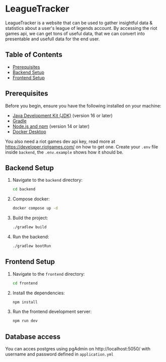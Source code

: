 # LeagueTracker

LeagueTracker is a website that can be used to gather insightful data & statistics about a user's league of legends account. By accessing the riot games api, we can get tons of useful data, that we can convert into presentable and usefull data for the end user.

## Table of Contents

- [Prerequisites](#prerequisites)
- [Backend Setup](#backend-setup)
- [Frontend Setup](#frontend-setup)

## Prerequisites

Before you begin, ensure you have the following installed on your machine:

- [Java Development Kit (JDK)](https://www.oracle.com/java/technologies/javase-jdk11-downloads.html) (version 16 or later)
- [Gradle](https://gradle.org/install/)
- [Node.js and npm](https://nodejs.org/) (version 14 or later)
- [Docker Desktop]()

You also need a riot games dev api key, read more at https://developer.riotgames.com/ on how to get one.
Create your `.env` file inside `backend`, the `.env.example` shows how it should be.

## Backend Setup

1. Navigate to the `backend` directory:

   ```bash
   cd backend
   ```

2. Compose docker:

   ```bash
   docker compose up -d
   ```

3. Build the project:

   ```bash
   ./gradlew build
   ```

4. Run the backend:
   ```bash
   ./gradlew bootRun
   ```

## Frontend Setup

1. Navigate to the `frontend` directory:

   ```bash
   cd frontend
   ```

2. Install the dependencies:

   ```bash
   npm install
   ```

3. Run the frontend development server:
   ```bash
   npm run dev
   ```

## Database access

You can acces postgres using pgAdmin on http://localhost:5050/ with username and password defined in `application.yml`
